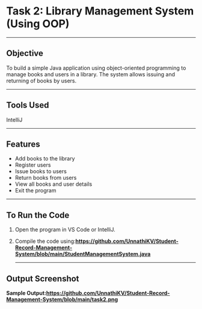 # Task 2: Library Management System (Using OOP)

---

## Objective
To build a simple Java application using object-oriented programming to manage books and users in a library. The system allows issuing and returning of books by users.

---

## Tools Used
 IntelliJ 
 
---

## Features
- Add books to the library
- Register users
- Issue books to users
- Return books from users
- View all books and user details
- Exit the program

---

##  To Run the Code

1. Open the program in VS Code or IntelliJ.
2. Compile the code using:**https://github.com/UnnathiKV/Student-Record-Management-System/blob/main/StudentManagementSystem.java**

   ---

## Output Screenshot
**Sample Output:https://github.com/UnnathiKV/Student-Record-Management-System/blob/main/task2.png**
